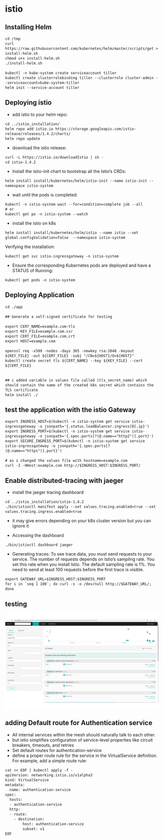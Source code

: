 # istio

## Installing Helm
```
cd /tmp
curl https://raw.githubusercontent.com/kubernetes/helm/master/scripts/get > install-helm.sh
chmod u+x install-helm.sh
./install-helm.sh

kubectl -n kube-system create serviceaccount tiller
kubectl create clusterrolebinding tiller --clusterrole cluster-admin --serviceaccount=kube-system:tiller
helm init --service-account tiller
```








## Deploying istio

- add istio to your helm repo:
```
cd ../istio_installation/
helm repo add istio.io https://storage.googleapis.com/istio-release/releases/1.4.2/charts/
helm repo update
```

- download the istio release:
```
curl -L https://istio.io/downloadIstio | sh -
cd istio-1.4.2
```

- Install the istio-init chart to bootstrap all the Istio’s CRDs:
```
helm install install/kubernetes/helm/istio-init --name istio-init --namespace istio-system
```

- wait until the pods is completed:
```
kubectl -n istio-system wait --for=condition=complete job --all
# or
kubectl get po -n istio-system --watch
```

- install the istio on k8s
```
helm install install/kubernetes/helm/istio --name istio --set global.configValidation=false  --namespace istio-system 
```




Verifying the installation:
```
kubectl get svc istio-ingressgateway -n istio-system
```


- Ensure the corresponding Kubernetes pods are deployed and have a STATUS of Running:
```
kubectl get pods -n istio-system
```


















## Deploying Application
```
cd ./app

## Generate a self-signed certificate for testing 

export CERT_NAME=example.com-tls
export KEY_FILE=example.com.csr
export CERT_FILE=example.com.crt
export HOST=example.com

openssl req -x509 -nodes -days 365 -newkey rsa:2048 -keyout ${KEY_FILE} -out ${CERT_FILE} -subj "/CN=${HOST}/O=${HOST}"
kubectl create secret tls ${CERT_NAME} --key ${KEY_FILE} --cert ${CERT_FILE}


## i added variable in values file called (tls_secret_name) which should contain the name of the created k8s secret which contains the TLS certificate
helm install ./
```






## test the application with the istio Gateway
```
export INGRESS_HOST=$(kubectl -n istio-system get service istio-ingressgateway -o jsonpath='{.status.loadBalancer.ingress[0].ip}')
export INGRESS_PORT=$(kubectl -n istio-system get service istio-ingressgateway -o jsonpath='{.spec.ports[?(@.name=="http2")].port}')
export SECURE_INGRESS_PORT=$(kubectl -n istio-system get service istio-ingressgateway -o jsonpath='{.spec.ports[?(@.name=="https")].port}')

# as i changed the values file with hostname=example.com
curl -I -HHost:example.com http://$INGRESS_HOST:$INGRESS_PORT/
```




## Enable distributed-tracing with jaeger


- install the jaeger tracing dashboard
```
cd ../istio_installation/istio-1.4.2
./bin/istioctl manifest apply --set values.tracing.enabled=true --set values.tracing.ingress.enabled=true 
```
- it may give errors depending on your k8s cluster version but you can ignore it




- Accessing the dashboard
```
./bin/istioctl dashboard jaeger
```


- Generating traces:
To see trace data, you must send requests to your service. The number of requests depends on Istio’s sampling rate. You set this rate when you install Istio. The default sampling rate is 1%. You need to send at least 100 requests before the first trace is visible. 
```
export GATEWAY_URL=$INGRESS_HOST:$INGRESS_PORT
for i in `seq 1 100`; do curl -s -o /dev/null http://$GATEWAY_URL/; done
```


## testing
![alt text](https://github.com/Eslamanwar/istio/blob/master/images/jaeger.png?raw=true)






## adding Default route for Authentication service
- All internal services within the mesh should naturally talk to each other.
- but istio simplifies configuration of service-level properties like circuit breakers, timeouts, and retries
- Set default routes for authentication-service
- define a proper route rule for the service in the VirtualService definition. For example, add a simple route rule:

```
cat << EOF | kubectl apply -f -
apiVersion: networking.istio.io/v1alpha3
kind: VirtualService
metadata:
  name: authentication-service
spec:
  hosts:
  - authentication-service
  http:
  - route:
    - destination:
        host: authentication-service
        subset: v1
EOF
```












